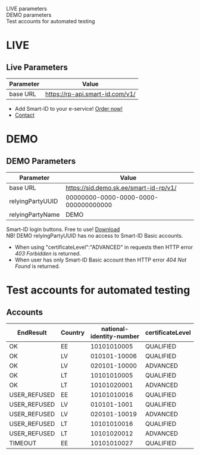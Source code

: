 <div id="TOC">

*   [LIVE parameters](#live-parameters)
*   [DEMO parameters](#demo-parameters)
*   [Test accounts for automated testing](#accounts)

</div>

# LIVE

## Live Parameters

|  Parameter | Value  |
|---|---|
|  base URL | https://rp-api.smart-id.com/v1/ |


* Add Smart-ID to your e-service! [Order now!](https://sk.ee/en/services/smart-id/)  
* [Contact](https://github.com/SK-EID/smart-id-documentation/wiki/Contact)



# DEMO

## DEMO Parameters

|  Parameter | Value  |
|---|---|
|  base URL | https://sid.demo.sk.ee/smart-id-rp/v1/ |
|  relyingPartyUUID | 00000000-0000-0000-0000-000000000000 |
|  relyingPartyName | DEMO |

Smart-ID login buttons. Free to use! [Download](https://github.com/SK-EID/smart-id-documentation/raw/master/files/Smart-ID_login.zip)  
NB! DEMO relyingPartyUUID has no access to Smart-ID Basic accounts.

*   When using "certificateLevel":"ADVANCED" in requests then HTTP error _403 Forbidden_ is returned.
*   When user has only Smart-ID Basic account then HTTP error _404 Not Found_ is returned.



# Test accounts for automated testing

## Accounts

|  EndResult | Country | national-identity-number | certificateLevel |
|---|---|---|---|
| OK | EE | 10101010005  | QUALIFIED |
| OK | LV | 010101-10006 | QUALIFIED |
| OK | LV | 020101-10000 | ADVANCED |
| OK | LT | 10101010005  | QUALIFIED |
| OK | LT | 10101020001 | ADVANCED |
| USER_REFUSED | EE | 10101010016 | QUALIFIED |
| USER_REFUSED | LV | 010101-1001 | QUALIFIED |
| USER_REFUSED | LV | 020101-10019 | ADVANCED |
| USER_REFUSED | LT | 10101010016 | QUALIFIED |
| USER_REFUSED | LT | 10101020012 | ADVANCED |
| TIMEOUT | EE | 10101010027 | QUALIFIED |

